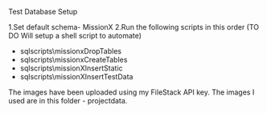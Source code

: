
Test Database Setup

1.Set default schema- MissionX
2.Run the following scripts in this order (TO DO Will setup a shell script to automate)
- sqlscripts\missionxDropTables
- sqlscripts\missionxCreateTables
- sqlscripts\missionXInsertStatic
- sqlscripts\missionXInsertTestData

The images have been uploaded using my FileStack API key. 
The images I used are in this folder - projectdata. 


